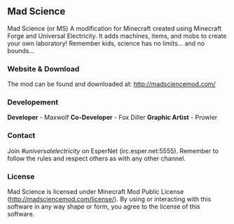 ## Mad Science
Mad Science (or MS) A modification for Minecraft created using Minecraft Forge and Universal Electricity.
It adds machines, items, and mobs to create your own laboratory! Remember kids, science has no limits… and no bounds… 

### Website & Download
The mod can be found and downloaded at: http://madsciencemod.com/

### Developement
**Developer** - Maxwolf
**Co-Developer** - Fox Diller
**Graphic Artist** - Prowler

### Contact
Join *#universalelectricity* on EsperNet (irc.esper.net:5555). Remember to follow the rules and respect others as with any other channel.

### License
Mad Science is licensed under Minecraft Mod Public License (http://madsciencemod.com/license/).
By using or interacting with this software in any way shape or form, you agree to the license of this software.
